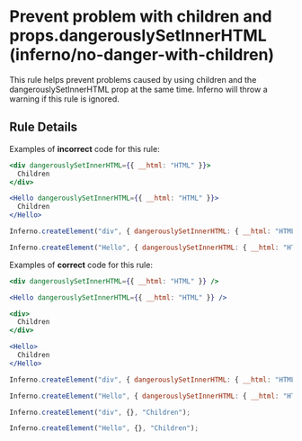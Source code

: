 # Prevent problem with children and props.dangerouslySetInnerHTML (inferno/no-danger-with-children)

This rule helps prevent problems caused by using children and the dangerouslySetInnerHTML prop at the same time.
Inferno will throw a warning if this rule is ignored.

## Rule Details

Examples of **incorrect** code for this rule:

```jsx
<div dangerouslySetInnerHTML={{ __html: "HTML" }}>
  Children
</div>

<Hello dangerouslySetInnerHTML={{ __html: "HTML" }}>
  Children
</Hello>

```

```js
Inferno.createElement("div", { dangerouslySetInnerHTML: { __html: "HTML" } }, "Children");

Inferno.createElement("Hello", { dangerouslySetInnerHTML: { __html: "HTML" } }, "Children");
```

Examples of **correct** code for this rule:

```jsx
<div dangerouslySetInnerHTML={{ __html: "HTML" }} />

<Hello dangerouslySetInnerHTML={{ __html: "HTML" }} />

<div>
  Children
</div>

<Hello>
  Children
</Hello>

```

```js
Inferno.createElement("div", { dangerouslySetInnerHTML: { __html: "HTML" } });

Inferno.createElement("Hello", { dangerouslySetInnerHTML: { __html: "HTML" } });

Inferno.createElement("div", {}, "Children");

Inferno.createElement("Hello", {}, "Children");
```

